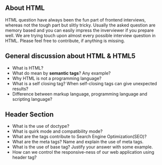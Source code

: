## About HTML
HTML question have always been the fun part of frontend interviews, whereas not the tough part but slitly tricky. Usually the asked question are memory based and you can easily impress the inverviewer if you prepare well. We are trying touch upon almost every possible interview question in HTML. Please feel free to contribute, if anything is missing. 

## General discussion about HTML & HTML5
- What is HTML? 
- What do mean by <b>semantic tags</b>? Any example? 
- Why HTML is not a programming language?
- What is a self closing tag? When self-closing tags can give unexpected results? 
- Difference between markup language, programming language and scripting language? 

## Header Section 
- What is the use of doctype? 
- What is quirk mode and compatibility mode? 
- What are the tags contribute to Search Engine Optimization(SEO)?
- What are the meta tags? Name and explain the use of meta tags.
- What is the use of base tag? Justify your answer with some example. 
- How can we control the responsive-ness of our web application using header tag? 
